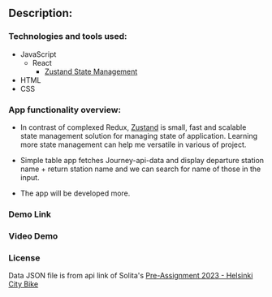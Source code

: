 ## Description:
### Technologies and tools used:
* JavaScript
    * React
        *  [Zustand State Management](https://github.com/pmndrs/zustand)
* HTML
* CSS 
     


### App functionality overview:
- In contrast of complexed Redux, [Zustand](https://docs.pmnd.rs/zustand/getting-started/introduction) is small, fast and scalable state management solution for managing state of application. Learning more state management can help me versatile in various of project.  

- Simple table app fetches Journey-api-data and display departure station name + return station name and we can search for name of those in the input.

- The app will be developed more.
### Demo Link 


### Video Demo


### License
Data JSON file is from api link of Solita's [Pre-Assignment 2023 - Helsinki City Bike](https://github.com/linhngkh/helsinki-bike-backend)

